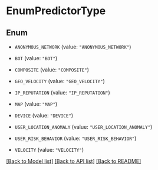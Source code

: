 # EnumPredictorType

## Enum


* `ANONYMOUS_NETWORK` (value: `"ANONYMOUS_NETWORK"`)

* `BOT` (value: `"BOT"`)

* `COMPOSITE` (value: `"COMPOSITE"`)

* `GEO_VELOCITY` (value: `"GEO_VELOCITY"`)

* `IP_REPUTATION` (value: `"IP_REPUTATION"`)

* `MAP` (value: `"MAP"`)

* `DEVICE` (value: `"DEVICE"`)

* `USER_LOCATION_ANOMALY` (value: `"USER_LOCATION_ANOMALY"`)

* `USER_RISK_BEHAVIOR` (value: `"USER_RISK_BEHAVIOR"`)

* `VELOCITY` (value: `"VELOCITY"`)


[[Back to Model list]](../README.md#documentation-for-models) [[Back to API list]](../README.md#documentation-for-api-endpoints) [[Back to README]](../README.md)


